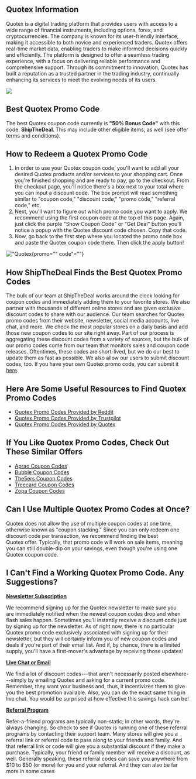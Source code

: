 ## Quotex Information

Quotex is a digital trading platform that provides users with access to
a wide range of financial instruments, including options, forex, and
cryptocurrencies. The company is known for its user-friendly interface,
making it accessible to both novice and experienced traders. Quotex
offers real-time market data, enabling traders to make informed
decisions quickly and efficiently. The platform is designed to offer a
seamless trading experience, with a focus on delivering reliable
performance and comprehensive support. Through its commitment to
innovation, Quotex has built a reputation as a trusted partner in the
trading industry, continually enhancing its services to meet the
evolving needs of its users.

[![](https://static.quotex.io/files/4_en/300_250.jpg)](https://traff.sbs/brokerqxlid)

## Best Quotex Promo Code

The best Quotex coupon code currently is **"50% Bonus Code"** with
this code: **ShipTheDeal**. This may include other eligible items, as
well (see offer terms and conditions).

## How to Redeem a Quotex Promo Code

1.  In order to use your Quotex coupon code, you\'ll want to add all
    your desired Quotex products and/or services to your shopping cart.
    Once you\'re finished shopping and are ready to pay, go to the
    checkout. From the checkout page, you\'ll notice there\'s a box next
    to your total where you can input a discount code. The box prompt
    will read something similar to "coupon code," "discount
    code," "promo code," "referral code," etc.
2.  Next, you'll want to figure out which promo code you want to apply.
    We recommend using the first coupon code at the top of this page.
    Again, just click the purple "Show Coupon Code" or "Get Deal" button
    you'll notice a popup with the Quotex discount code chosen. Copy
    that code.
3.  Now, go back to the first step where you located the promo code box
    and paste the Quotex coupon code there. Then click the apply button!

!["Quotex](\%22quotex-promo-code.png\%22){promo="" code"=""}

## How ShipTheDeal Finds the Best Quotex Promo Codes

The bulk of our team at ShipTheDeal works around the clock looking for
coupon codes and immediately adding them to your favorite stores. We
also partner with thousands of different online stores and are given
exclusive discount codes to share with our audience. Our team searches
for Quotex promo codes from their website, newsletter, social media
accounts, live chat, and more. We check the most popular stores on a
daily basis and add those new coupon codes to our site right away. Part
of our process is aggregating these discount codes from a variety of
sources, but the bulk of our promo codes come from our team that
monitors sales and coupon code releases. Oftentimes, these codes are
short-lived, but we do our best to update them as fast as possible. We
also allow our users to submit discount codes, too. If you have your own
Quotex promo code, you can submit it [here](\%22#\%22).

## Here Are Some Useful Resources to Find Quotex Promo Codes

-   [Quotex Promo Codes Provided by
    Reddit](\%22https://www.reddit.com/search/?q=quotex+promo+code&type=link&cId=1e2056ed-4cf9-48ba-b4bd-dae9f948f59c&iId=0bfa96ac-e244-40e2-ac02-b6cb3cddcc34\%22)
-   [Quotex Promo Codes Provided by
    Trustpilot](\%22https://www.trustpilot.com/review/qxbroker.com\%22)
-   [Quotex Promo Codes Provided by
    Quotex](\%22https://qxbroker.com/\%22)

## If You Like Quotex Promo Codes, Check Out These Similar Offers

-   [Aprao Coupon
    Codes](\%22https://shipthedeal.com/store/aprao-coupon\%22)
-   [Bubble Coupon
    Codes](\%22https://shipthedeal.com/store/bubble-coupon\%22)
-   [The5ers Coupon
    Codes](\%22https://shipthedeal.com/store/the5ers-coupon\%22)
-   [Treecard Coupon
    Codes](\%22https://shipthedeal.com/store/treecard-coupon\%22)
-   [Zopa Coupon
    Codes](\%22https://shipthedeal.com/store/zopa-coupon\%22)

## Can I Use Multiple Quotex Promo Codes at Once?

Quotex does not allow the use of multiple coupon codes at one time,
otherwise known as "coupon stacking." Since you can only redeem
one discount code per transaction, we recommend finding the best
Quotex offer. Typically, that promo code will work on sale items,
meaning you can still double-dip on your savings, even though you\'re
using one Quotex coupon code.

## I Can\'t Find a Working Quotex Promo Code. Any Suggestions?

[**Newsletter Subscription**](\%22#\%22)

We recommend signing up for the Quotex newsletter to make sure you
are immediately notified when the newest coupon codes drop and when
flash sales happen. Sometimes you'll instantly receive a discount code
just by signing up for the newsletter. As of right now, there is no
particular Quotex promo code exclusively associated with signing up for
their newsletter, but they will certainly inform you of new coupon codes
and deals if you\'re part of their email list. And if, by chance, there
is a limited supply, you\'ll have a first-mover\'s advantage by
receiving those updates!

[**Live Chat or Email**](\%22#\%22)

We find a lot of discount codes---that aren\'t necessarily posted
elsewhere---simply by emailing Quotex and asking for a current promo
code. Remember, they want your business and, thus, it incentivizes them
to give you the best promotion available. Also, you can do the
exact same thing in live chat. You would be surprised at how effective
this savings hack can be!

[**Referral Program**](\%22#\%22)

Refer-a-friend programs are typically non-static; in other words,
they\'re always changing. So check to see if Quotex is running one of
these referral programs by contacting their support team. Many stores
will give you a referral link or referral code to pass along to your
friends and family. And that referral link or code will give you a
substantial discount if they make a purchase. Typically, your friend or
family member will receive a discount, as well. Generally speaking,
these referral codes can save you anywhere from \$10 to \$50 (or more)
for you and your referral. And they can also be far more in some cases

